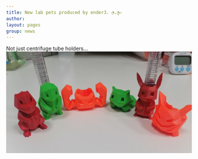 ```yaml
---
title: New lab pets produced by ender3. ◔.̮◔✧
author:
layout: pages
group: news
---
```

Not just centrifuge tube holders…
<span class="image fit"><img src="/images/centrifuge tube rack.jpg"   alt="centrifuge tube rack"     class="img-responsive"></span>
